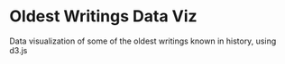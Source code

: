 # Oldest Writings Data Viz
 Data visualization of some of the oldest writings known in history, using d3.js
